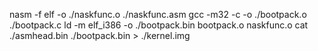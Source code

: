 nasm -f elf -o ./naskfunc.o ./naskfunc.asm
gcc -m32 -c  -o ./bootpack.o ./bootpack.c
ld -m elf_i386 -o ./bootpack.bin bootpack.o naskfunc.o
cat ./asmhead.bin ./bootpack.bin > ./kernel.img